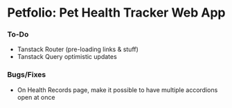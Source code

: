 # Petfolio: Pet Health Tracker Web App

### To-Do

- Tanstack Router (pre-loading links & stuff)
- Tanstack Query optimistic updates

### Bugs/Fixes

- On Health Records page, make it possible to have multiple accordions open at once
